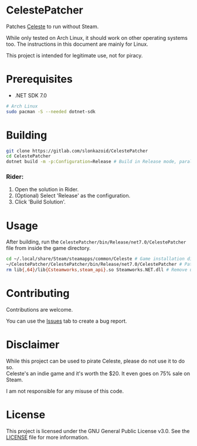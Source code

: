 # CelestePatcher

Patches [Celeste](https://mattmakesgames.itch.io/celeste) to run without Steam.

While only tested on Arch Linux, it should work on other operating systems too. The instructions in this document are
mainly for Linux.

This project is intended for legitimate use, not for piracy.

# Prerequisites

- .NET SDK 7.0

```sh
# Arch Linux
sudo pacman -S --needed dotnet-sdk
```

# Building

```sh
git clone https://gitlab.com/slonkazoid/CelestePatcher
cd CelestePatcher
dotnet build -m -p:Configuration=Release # Build in Release mode, parallelized
```

### Rider:

1. Open the solution in Rider.
2. (Optional) Select 'Release' as the configuration.
3. Click 'Build Solution'.

# Usage

After building, run the `CelestePatcher/bin/Release/net7.0/CelestePatcher` file from inside the game directory.

```sh
cd ~/.local/share/Steam/steamapps/common/Celeste # Game installation directory
~/CelestePatcher/CelestePatcher/bin/Release/net7.0/CelestePatcher # Path to executable
rm lib{,64}/lib{Csteamworks,steam_api}.so Steamworks.NET.dll # Remove unnecessary files
```

# Contributing

Contributions are welcome.

You can use the [Issues](https://gitlab.com/slonkazoid/CelestePatcher/issues) tab to create a bug report.

# Disclaimer

While this project can be used to pirate Celeste, please do not use it to do so.  
Celeste's an indie game and it's worth the $20. It even goes on 75% sale on Steam.

I am not responsible for any misuse of this code.

# License

This project is licensed under the GNU General Public License v3.0. See the [LICENSE](LICENSE) file for more
information.